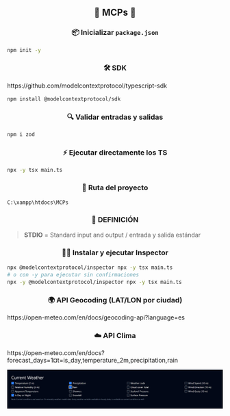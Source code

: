 
<h2 align="center">🚀 MCPs 🚀</h2>

<h3 align="center">📦 Inicializar <code>package.json</code></h3>

```bash
npm init -y
```

<h3 align="center">🛠️ SDK</h3>
https://github.com/modelcontextprotocol/typescript-sdk  

```bash
npm install @modelcontextprotocol/sdk
```

<h3 align="center">🔍 Validar entradas y salidas</h3>

```bash
npm i zod
```

<h3 align="center">⚡ Ejecutar directamente los TS</h3>

```bash
npx -y tsx main.ts
```

<h3 align="center">📁 Ruta del proyecto</h3>

```text
C:\xampp\htdocs\MCPs
```

<h3 align="center">📖 DEFINICIÓN</h3>

> **STDIO** = Standard input and output / entrada y salida estándar

<h3 align="center">🕵️‍♂️ Instalar y ejecutar Inspector</h3>

```bash
npx @modelcontextprotocol/inspector npx -y tsx main.ts
# o con -y para ejecutar sin confirmaciones
npx -y @modelcontextprotocol/inspector npx -y tsx main.ts

```

<h3 align="center">🌍 API Geocoding (LAT/LON por ciudad)</h3>
https://open-meteo.com/en/docs/geocoding-api?language=es

<h3 align="center">☁️ API Clima</h3>
https://open-meteo.com/en/docs?forecast_days=1&current=is_day,temperature_2m,precipitation,rain

<p align="center">
  <img src=".readme_files/apiClima.png" alt="API Clima" />
</p>
